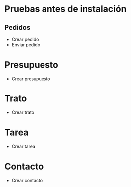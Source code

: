 # Pruebas antes de instalación

## Pedidos

* Crear pedido
* Enviar pedido

# Presupuesto

* Crear presupuesto

# Trato

* Crear trato

# Tarea

* Crear tarea

# Contacto

* Crear contacto
